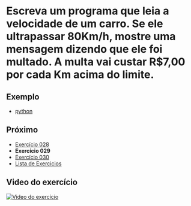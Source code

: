 # Escreva um programa que leia a velocidade de um carro. Se ele ultrapassar 80Km/h, mostre uma mensagem dizendo que ele foi multado. A multa vai custar R$7,00 por cada Km acima do limite.

## Exemplo

- [python](python)

## Próximo

- [Exercício 028](../028)
- **Exercício 029**
- [Exercício 030](../030)
- [Lista de Exercicios](../)

## Video do exercício

[![Video do exercício](https://img.youtube.com/vi/hgJ_ETNGSj8/maxresdefault.jpg)](https://youtu.be/hgJ_ETNGSj8)